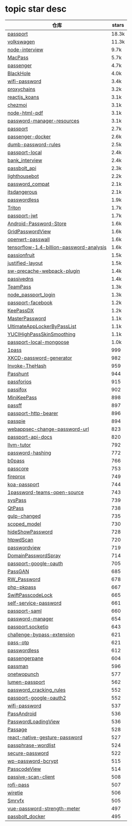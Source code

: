 # topic star desc 




|  仓库   | stars  | 
|-----|-------| 
|[passport](https://github.com/jaredhanson/passport.git)|18.3k|
|[volkswagen](https://github.com/auchenberg/volkswagen.git)|11.3k|
|[node-interview](https://github.com/ElemeFE/node-interview.git)|9.7k|
|[MacPass](https://github.com/MacPass/MacPass.git)|5.7k|
|[passenger](https://github.com/phusion/passenger.git)|4.7k|
|[BlackHole](https://github.com/ExistentialAudio/BlackHole.git)|4.0k|
|[wifi-password](https://github.com/rauchg/wifi-password.git)|3.4k|
|[proxychains](https://github.com/haad/proxychains.git)|3.2k|
|[reactjs_koans](https://github.com/arkency/reactjs_koans.git)|3.1k|
|[chezmoi](https://github.com/twpayne/chezmoi.git)|3.1k|
|[node-html-pdf](https://github.com/marcbachmann/node-html-pdf.git)|3.1k|
|[password-manager-resources](https://github.com/apple/password-manager-resources.git)|3.1k|
|[passport](https://github.com/laravel/passport.git)|2.7k|
|[passenger-docker](https://github.com/phusion/passenger-docker.git)|2.6k|
|[dumb-password-rules](https://github.com/dumb-password-rules/dumb-password-rules.git)|2.5k|
|[passport-local](https://github.com/jaredhanson/passport-local.git)|2.4k|
|[bank_interview](https://github.com/sty945/bank_interview.git)|2.4k|
|[passbolt_api](https://github.com/passbolt/passbolt_api.git)|2.3k|
|[lighthousebot](https://github.com/GoogleChromeLabs/lighthousebot.git)|2.2k|
|[password_compat](https://github.com/ircmaxell/password_compat.git)|2.1k|
|[itsdangerous](https://github.com/pallets/itsdangerous.git)|2.1k|
|[passwordless](https://github.com/florianheinemann/passwordless.git)|1.9k|
|[Triton](https://github.com/JonathanSalwan/Triton.git)|1.7k|
|[passport-jwt](https://github.com/mikenicholson/passport-jwt.git)|1.7k|
|[Android-Password-Store](https://github.com/android-password-store/Android-Password-Store.git)|1.6k|
|[GridPasswordView](https://github.com/Jungerr/GridPasswordView.git)|1.6k|
|[openwrt-passwall](https://github.com/xiaorouji/openwrt-passwall.git)|1.6k|
|[tensorflow-1.4-billion-password-analysis](https://github.com/philipperemy/tensorflow-1.4-billion-password-analysis.git)|1.6k|
|[passionfruit](https://github.com/chaitin/passionfruit.git)|1.5k|
|[justified-layout](https://github.com/flickr/justified-layout.git)|1.5k|
|[sw-precache-webpack-plugin](https://github.com/goldhand/sw-precache-webpack-plugin.git)|1.4k|
|[passivedns](https://github.com/gamelinux/passivedns.git)|1.4k|
|[TeamPass](https://github.com/nilsteampassnet/TeamPass.git)|1.3k|
|[node_passport_login](https://github.com/bradtraversy/node_passport_login.git)|1.3k|
|[passport-facebook](https://github.com/jaredhanson/passport-facebook.git)|1.2k|
|[KeePassDX](https://github.com/Kunzisoft/KeePassDX.git)|1.2k|
|[MasterPassword](https://github.com/Lyndir/MasterPassword.git)|1.1k|
|[UltimateAppLockerByPassList](https://github.com/api0cradle/UltimateAppLockerByPassList.git)|1.1k|
|[YUCIHighPassSkinSmoothing](https://github.com/YuAo/YUCIHighPassSkinSmoothing.git)|1.1k|
|[passport-local-mongoose](https://github.com/saintedlama/passport-local-mongoose.git)|1.0k|
|[1pass](https://github.com/georgebrock/1pass.git)|999|
|[XKCD-password-generator](https://github.com/redacted/XKCD-password-generator.git)|982|
|[Invoke-TheHash](https://github.com/Kevin-Robertson/Invoke-TheHash.git)|959|
|[Passhunt](https://github.com/Viralmaniar/Passhunt.git)|944|
|[passforios](https://github.com/mssun/passforios.git)|915|
|[passifox](https://github.com/pfn/passifox.git)|902|
|[MiniKeePass](https://github.com/MiniKeePass/MiniKeePass.git)|898|
|[passff](https://github.com/passff/passff.git)|897|
|[passport-http-bearer](https://github.com/jaredhanson/passport-http-bearer.git)|896|
|[passpie](https://github.com/marcwebbie/passpie.git)|894|
|[webappsec-change-password-url](https://github.com/w3c/webappsec-change-password-url.git)|823|
|[passport-api-docs](https://github.com/jwalton/passport-api-docs.git)|820|
|[llvm-tutor](https://github.com/banach-space/llvm-tutor.git)|792|
|[password-hashing](https://github.com/defuse/password-hashing.git)|772|
|[b0pass](https://github.com/bitepeng/b0pass.git)|766|
|[passcore](https://github.com/unosquare/passcore.git)|753|
|[fireprox](https://github.com/ustayready/fireprox.git)|749|
|[koa-passport](https://github.com/rkusa/koa-passport.git)|744|
|[1password-teams-open-source](https://github.com/1Password/1password-teams-open-source.git)|743|
|[sysPass](https://github.com/nuxsmin/sysPass.git)|739|
|[QtPass](https://github.com/IJHack/QtPass.git)|738|
|[gulp-changed](https://github.com/sindresorhus/gulp-changed.git)|735|
|[scoped_model](https://github.com/brianegan/scoped_model.git)|730|
|[hideShowPassword](https://github.com/cloudfour/hideShowPassword.git)|728|
|[htpwdScan](https://github.com/lijiejie/htpwdScan.git)|720|
|[passwordview](https://github.com/lisawray/passwordview.git)|719|
|[DomainPasswordSpray](https://github.com/dafthack/DomainPasswordSpray.git)|714|
|[passport-google-oauth](https://github.com/jaredhanson/passport-google-oauth.git)|705|
|[PassGAN](https://github.com/brannondorsey/PassGAN.git)|685|
|[RW_Password](https://github.com/r35tart/RW_Password.git)|678|
|[php-pkpass](https://github.com/flexible-agency/php-pkpass.git)|667|
|[SwiftPasscodeLock](https://github.com/yankodimitrov/SwiftPasscodeLock.git)|665|
|[self-service-password](https://github.com/ltb-project/self-service-password.git)|661|
|[passport-saml](https://github.com/node-saml/passport-saml.git)|660|
|[password-manager](https://github.com/clipperz/password-manager.git)|654|
|[passport.socketio](https://github.com/jfromaniello/passport.socketio.git)|643|
|[challenge-bypass-extension](https://github.com/privacypass/challenge-bypass-extension.git)|621|
|[pass-otp](https://github.com/tadfisher/pass-otp.git)|621|
|[passwordless](https://github.com/mikker/passwordless.git)|612|
|[passengerpane](https://github.com/Fingertips/passengerpane.git)|604|
|[passman](https://github.com/nextcloud/passman.git)|596|
|[onetwopunch](https://github.com/superkojiman/onetwopunch.git)|577|
|[lumen-passport](https://github.com/dusterio/lumen-passport.git)|562|
|[password_cracking_rules](https://github.com/NotSoSecure/password_cracking_rules.git)|552|
|[passport-google-oauth2](https://github.com/jaredhanson/passport-google-oauth2.git)|552|
|[wifi-password](https://github.com/kevva/wifi-password.git)|537|
|[PassAndroid](https://github.com/ligi/PassAndroid.git)|536|
|[PasswordLoadingView](https://github.com/Rogero0o/PasswordLoadingView.git)|536|
|[Passage](https://github.com/IndicoDataSolutions/Passage.git)|528|
|[react-native-gesture-password](https://github.com/Spikef/react-native-gesture-password.git)|527|
|[passphrase-wordlist](https://github.com/initstring/passphrase-wordlist.git)|524|
|[secure-password](https://github.com/emilbayes/secure-password.git)|522|
|[wp-password-bcrypt](https://github.com/roots/wp-password-bcrypt.git)|515|
|[PasscodeView](https://github.com/hanks-zyh/PasscodeView.git)|514|
|[passive-scan-client](https://github.com/c0ny1/passive-scan-client.git)|508|
|[rofi-pass](https://github.com/carnager/rofi-pass.git)|507|
|[wiretie](https://github.com/synacor/wiretie.git)|506|
|[Smrvfx](https://github.com/keijiro/Smrvfx.git)|505|
|[vue-password-strength-meter](https://github.com/apertureless/vue-password-strength-meter.git)|497|
|[passbolt_docker](https://github.com/passbolt/passbolt_docker.git)|495|
